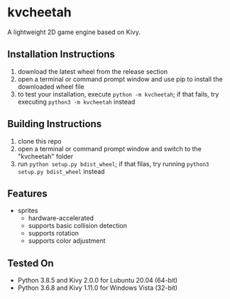 # kvcheetah
A lightweight 2D game engine based on Kivy.


Installation Instructions
-------------------------
1. download the latest wheel from the release section
2. open a terminal or command prompt window and use pip to install the downloaded
wheel file
3. to test your installation, execute ```python -m kvcheetah```; if that fails,
try executing ```python3 -m kvcheetah``` instead


Building Instructions
---------------------
1. clone this repo
2. open a terminal or command prompt window and switch to the "kvcheetah" folder
3. run ```python setup.py bdist_wheel```; if that filas, try running
```python3 setup.py bdist_wheel``` instead


Features
--------
* sprites
    * hardware-accelerated
    * supports basic collision detection
    * supports rotation
    * supports color adjustment


Tested On
---------
* Python 3.8.5 and Kivy 2.0.0 for Lubuntu 20.04 (64-bit)
* Python 3.6.8 and Kivy 1.11.0 for Windows Vista (32-bit)
